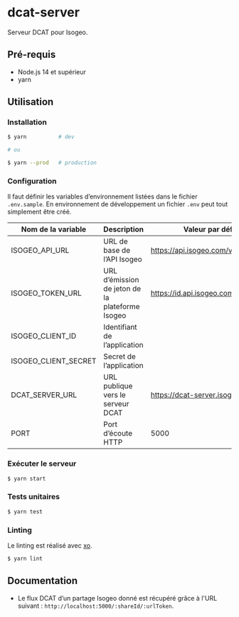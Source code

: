 # dcat-server

Serveur DCAT pour Isogeo.

## Pré-requis

- Node.js 14 et supérieur
- yarn

## Utilisation

### Installation

```bash
$ yarn          # dev

# ou

$ yarn --prod   # production
```

### Configuration

Il faut définir les variables d’environnement listées dans le fichier `.env.sample`. En environnement de développement un fichier `.env` peut tout simplement être créé.

| Nom de la variable | Description | Valeur par défaut |
| --- | --- | --- |
| ISOGEO_API_URL | URL de base de l’API Isogeo | https://api.isogeo.com/v1 |
| ISOGEO_TOKEN_URL | URL d’émission de jeton de la plateforme Isogeo | https://id.api.isogeo.com/oauth/token |
| ISOGEO_CLIENT_ID | Identifiant de l’application | |
| ISOGEO_CLIENT_SECRET | Secret de l’application | |
| DCAT_SERVER_URL | URL publique vers le serveur DCAT | https://dcat-server.isogeo.com |
| PORT | Port d’écoute HTTP| 5000 |

### Exécuter le serveur

```bash
$ yarn start
```

### Tests unitaires

```bash
$ yarn test
```

### Linting

Le linting est réalisé avec [xo](https://github.com/xojs/xo).

```bash
$ yarn lint
```

## Documentation

* Le flux DCAT d’un partage Isogeo donné est récupéré grâce à l'URL suivant : `http://localhost:5000/:shareId/:urlToken`.
